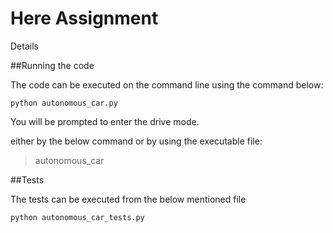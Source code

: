 # Here Assignment
Details 


##Running the code

The code can be executed on the command line using the command below:

```
python autonomous_car.py

```
You will be prompted to enter the drive mode.

either by the below command or by using the executable file:
> autonomous_car

##Tests

The tests can be executed from the below mentioned file

```
python autonomous_car_tests.py

```

